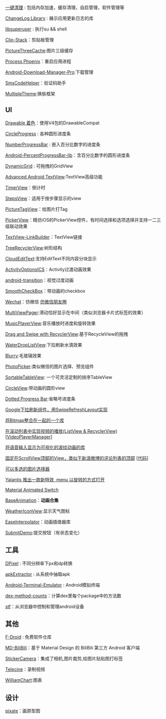 [一键清理](https://github.com/iofisher/superCleanMaster) : 包括内存加速，缓存清理，自启管理，软件管理等

[ChangeLog Library](https://github.com/gabrielemariotti/changeloglib) : 展示应用更新日志的库

[libsuperuser](https://github.com/Chainfire/libsuperuser) : 执行su && shell

[Clip-Stack](https://github.com/heruoxin/Clip-Stack)：剪贴板管理

[PictureThreeCache](https://github.com/saymagic/PictureThreeCache):图片三级缓存

[Process Phoenix](https://github.com/JakeWharton/ProcessPhoenix)：重启应用进程

[Android-Download-Manager-Pro](https://github.com/majidgolshadi/Android-Download-Manager-Pro):下载管理

[SmsCodeHelper](https://github.com/drakeet/SmsCodeHelper)：验证码助手 

[MultipleTheme](https://github.com/dersoncheng/MultipleTheme):换肤框架



## UI
[Drawable 着色](http://www.race604.com/tint-drawable/)：使用V4包的DrawableCompat

[CircleProgress](https://github.com/lzyzsd/CircleProgress) : 各种圆形进度条

[NumberProgressBar](https://github.com/daimajia/NumberProgressBar) : 嵌入百分比数字的进度条

[Android-PercentProgressBar-lib](https://github.com/natasam/Android-PercentProgressBar-lib)：含百分比数字的圆形进度条

[DynamicGrid](https://github.com/askerov/DynamicGrid) : 可拖拽的GridView

[Advanced Android TextView](https://github.com/chiuki/advanced-textview):TextView高级功能

[TimerView](https://github.com/pheynix/TimerView)：倒计时

[StepsView](https://github.com/anton46/Android-StepsView)：适用于按步骤显示的view

[PictureTagView](https://github.com/saiwu-bigkoo/Android-PictureTagView)：给图片打Tag

[PickerView](https://github.com/saiwu-bigkoo/Android-PickerView)：精仿iOS的PickerView控件，有时间选择和选项选择并支持一二三级联动效果

[TextView-LinkBuilder](https://github.com/klinker24/Android-TextView-LinkBuilder)：TextView链接

[TreeRecyclerView](https://github.com/nuptboyzhb/TreeRecyclerView):树形结构

[CloudEditText](https://github.com/g707175425/CloudEditText):支持EditText不同内容分块显示

[ActivityOptionsICS](https://github.com/tianzhijiexian/ActivityOptionsICS)：Activity过渡动画效果

[android-transition](https://github.com/kaichunlin/android-transition)：视觉过度动画

[SmoothCheckBox](https://github.com/andyxialm/SmoothCheckBox)：带动画的checkbox

[Wechat](https://github.com/motianhuo/wechat)：仿微信   [仿微信朋友圈](https://github.com/Naoki2015/CircleDemo)

[MultiViewPager](https://github.com/Pixplicity/MultiViewPager):滑动恰好显示在中间（类似浏览器卡片式标签的效果）

[MusicPlayerView](https://github.com/iammert/MusicPlayerView):音乐播放时进度和旋转效果

[Drag and Swipe with RecyclerView](https://medium.com/@ipaulpro/drag-and-swipe-with-recyclerview-6a6f0c422efd#.4xq23fnr0):基于RecycleView的拖拽

[WaterDropListView](https://github.com/THEONE10211024/WaterDropListView):下拉刷新水滴效果

[Blurry](https://github.com/wasabeef/Blurry):毛玻璃效果

[PhotoPicker](https://github.com/donglua/PhotoPicker):类似微信的图片选择、预览组件

[SortableTableView](https://github.com/ISchwarz23/SortableTableView): 一个可灵活定制的排序TableView

[CircleView](https://github.com/jakob-grabner/Circle-Progress-View):带动画的圆形view

[Dotted Progress Bar](https://github.com/igortrncic/dotted-progress-bar):省略号进度条


[Google下拉刷新组件，用SwipeRefreshLayout实现](http://www.cnblogs.com/tianzhijiexian/p/4233593.html)

[将Bitmap整合在一起的一个库](https://github.com/cooltechworks/BitmapMerger)

[在滚动列表中实现视频的播放(ListView & RecyclerView)](http://www.jcodecraeer.com/a/anzhuokaifa/androidkaifa/2016/0130/3927.html) [[VideoPlayerManager](https://github.com/danylovolokh/VideoPlayerManager)]

[将语音输入显示为可视化的波纹动画的库](https://github.com/tyorikan/voice-recording-visualizer)

[固定在ScrollView顶部的View，类似于新浪微博的评论列表的顶部](http://my.oschina.net/Hideeee/blog/500933?fromerr=vSDqNjxY)     [[代码](https://github.com/w9xhc/MyHoveringScroll)]

[可以多选的图片选择器](https://github.com/xiaolifan/MutiPhotoChoser)

[Yalantis 推出一款新特效 ,menu 以旋转的方式打开](https://github.com/Yalantis/GuillotineMenu-Android)

[Material Animated Switch](https://github.com/glomadrian/material-animated-switch)

[BaseAnimation](https://github.com/z56402344/BaseAnimation)：**动画合集**

[WeatherIconView](https://github.com/pwittchen/WeatherIconView):显示天气图标

[EaseInterpolator](https://github.com/cimi-chen/EaseInterpolator)：动画插值器库

[SubmitDemo](https://github.com/tuesda/SubmitDemo):提交按钮（有状态变化）



## 工具
[DPixel](https://github.com/matt-allen/dpixel) : 不同分辨率下px和dp转换

[apkExtractor](https://github.com/axxapy/apkExtractor) : 从系统中抽取apk

[Android-Terminal-Emulator](https://github.com/jackpal/Android-Terminal-Emulator) : Android模拟终端

[dex-method-counts](https://github.com/mihaip/dex-method-counts)：计算dex里每个package中的方法数

[stf](https://github.com/openstf/stf)：从浏览器中控制和管理android设备




## 其他
[F-Droid](https://github.com/princeofgiri/f-droid) : 免费软件仓库

[MD-BiliBili](https://github.com/Qixingchen/MD-BiliBili)：基于 Material Design 的 BiliBili 第三方 Android 客户端

[StickerCamera](https://github.com/Skykai521/StickerCamera)：集成了相机,图片裁剪,给图片贴贴图打标签

[Telecine](https://github.com/JakeWharton/Telecine)：录制视频

[WilliamChart](https://github.com/diogobernardino/WilliamChart):图表


## 设计
[pixate](http://www.pixate.com/)：画原型图